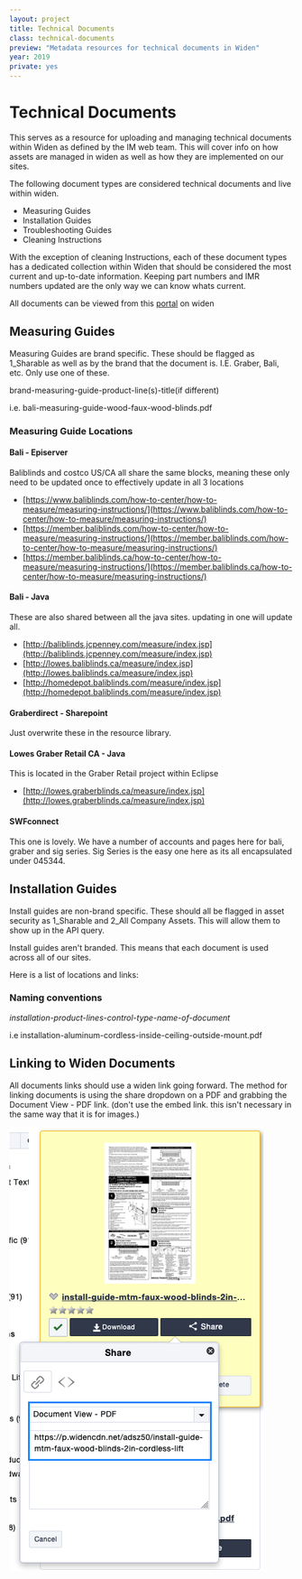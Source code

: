 ```yaml
---
layout: project
title: Technical Documents
class: technical-documents
preview: "Metadata resources for technical documents in Widen"
year: 2019
private: yes
---
```


# Technical Documents

This serves as a resource for uploading and managing technical documents within
Widen as defined by the IM web team. This will cover info on how assets are managed in widen as well as how they are implemented on our sites.

The following document types are considered technical documents and live within widen.

- Measuring Guides
- Installation Guides
- Troubleshooting Guides
- Cleaning Instructions

With the exception of cleaning Instructions, each of these document types has a dedicated collection within Widen that should be considered the most current and up-to-date information. Keeping part numbers and IMR numbers updated are the only way we can know whats current.

All documents can be viewed from this <a target="_blank" href="https://springswindowfashions.widencollective.com/portals/iardkp3q/TechnicalDocuments">portal</a> on widen

## Measuring Guides

Measuring Guides are brand specific. These should be flagged as 1_Sharable as well as by the brand that the document is. I.E. Graber, Bali, etc. Only use one of these.

brand-measuring-guide-product-line(s)-title(if different)

i.e. bali-measuring-guide-wood-faux-wood-blinds.pdf

### Measuring Guide Locations

#### Bali - Episerver

Baliblinds and costco US/CA all share the same blocks, meaning these only need to be updated once to effectively update in all 3 locations

- [https://www.baliblinds.com/how-to-center/how-to-measure/measuring-instructions/](https://www.baliblinds.com/how-to-center/how-to-measure/measuring-instructions/)
- [https://member.baliblinds.com/how-to-center/how-to-measure/measuring-instructions/](https://member.baliblinds.com/how-to-center/how-to-measure/measuring-instructions/)
- [https://member.baliblinds.ca/how-to-center/how-to-measure/measuring-instructions/](https://member.baliblinds.ca/how-to-center/how-to-measure/measuring-instructions/)

#### Bali - Java

These are also shared between all the java sites. updating in one will update all.

- [http://baliblinds.jcpenney.com/measure/index.jsp](http://baliblinds.jcpenney.com/measure/index.jsp)
- [http://lowes.baliblinds.ca/measure/index.jsp](http://lowes.baliblinds.ca/measure/index.jsp)
- [http://homedepot.baliblinds.com/measure/index.jsp](http://homedepot.baliblinds.com/measure/index.jsp)

#### Graberdirect - Sharepoint

Just overwrite these in the resource library.

#### Lowes Graber Retail CA - Java

This is located in the Graber Retail project within Eclipse

- [http://lowes.graberblinds.ca/measure/index.jsp](http://lowes.graberblinds.ca/measure/index.jsp)

#### SWFconnect

This one is lovely. We have a number of accounts and pages here for bali, graber and sig series. Sig Series is the easy one here as its all encapsulated under 045344.

## Installation Guides

Install guides are non-brand specific. These should all be flagged in asset security as 1_Sharable and 2_All Company Assets. This will allow them to show up in the API query.

Install guides aren't branded. This means that each document is used across all of our sites.

Here is a list of locations and links:

### Naming conventions

_installation-product-lines-control-type-name-of-document_

i.e installation-aluminum-cordless-inside-ceiling-outside-mount.pdf

## Linking to Widen Documents

All documents links should use a widen link going forward. The method for linking documents is using the share dropdown on a PDF and grabbing the Document View - PDF link. (don't use the embed link. this isn't necessary in the same way that it is for images.)

![Document View - PDF](../assets/img/technical-documents/document-view-pdf-links.png)
